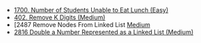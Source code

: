 - [1700. Number of Students Unable to Eat Lunch (Easy)](../Year/2024/April/1700_Number_of_Students_Unable_to_Eat_Lunch_(Easy).cpp)
- [402. Remove K Digits (Medium)](../Year/2024/April/402_Remove_K_Digits_(Medium).cpp)
- [2487 Remove Nodes From Linked List [Medium](../Year/2024/May/2487_Remove_Nodes_From_Linked_List_(Medium).cpp)
- [2816 Double a Number Represented as a Linked List (Medium)](../Year/2024/May/2816_Double_A_Number_As_A_Linked_List_(Medium).cpp)
